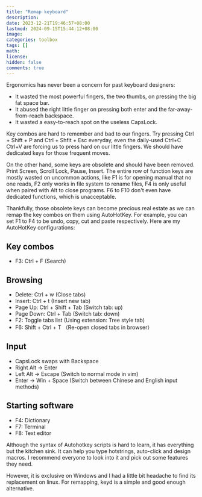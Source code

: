 ```yaml
---
title: "Remap keyboard"
description: 
date: 2023-12-21T19:46:57+08:00
lastmod: 2024-09-15T15:44:12+08:00
image: 
categories: toolbox
tags: []
math: 
license: 
hidden: false
comments: true
---
```


Ergonomics has never been a concern for past keyboard designers:
- It wasted the most powerful fingers, the two thumbs, on pressing the big fat space bar.
- It abused the right little finger on pressing both enter and the far-away-from-reach backspace.
- It wasted a easy-to-reach spot on the useless CapsLock.

Key combos are hard to remember and bad to our fingers. Try pressing Ctrl + Shift + P and Ctrl + Shfit + Esc everyday, even the daily-used Ctrl+C Ctrl+V are forcing us to press hard on our little fingers. We should have dedicated keys for those frequent moves.

On the other hand, some keys are obsolete and should have been removed. Print Screen, Scroll Lock, Pause, Insert. The entire row of function keys are mostly wasted on uncommon actions, like F1 is for opening manual that no one reads, F2 only works in file system to rename files, F4 is only useful when paired with Alt to close programs. F6 to F10 don't even have dedicated functions, which is unacceptable.

Thankfully, those obsolete keys can become precious real estate as we can remap the key combos on them using AutoHotKey. For example, you can set F1 to F4 to be undo, copy, cut and paste respectively. Here are my AutoHotKey configurations:

## Key combos
- F3: Ctrl + F (Search)

## Browsing
- Delete: Ctrl + w (Close tabs)
- Insert: Ctrl + t (Insert new tab)
- Page Up: Ctrl + Shift + Tab (Switch tab: up)
- Page Down: Ctrl + Tab (Switch tab: down)
- F2: Toggle tabs list (Using extension: Tree style tab)
- F6: Shift + Ctrl + T （Re-open closed tabs in browser）

## Input
- CapsLock swaps with Backspace 
- Right Alt -> Enter
- Left Alt -> Escape (Switch to normal mode in vim)
- Enter -> Win + Space (Switch between Chinese and English input methods)

## Starting software
- F4: Dictionary
- F7: Terminal
- F8: Text editor 

Although the syntax of Autohotkey scripts is hard to learn, it has everything but the kitchen sink. It can help you type hotstrings, auto-click and design macros. I recommend everyone to look into it and pick out some features they need.

However, it is exclusive on Windows and I had a little bit headache to find its replacement on linux. For remapping, keyd is a simple and good enough alternative.


